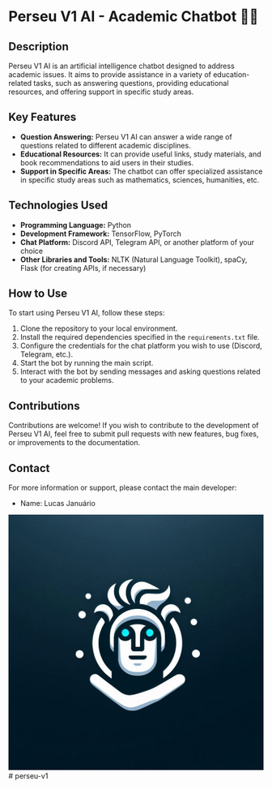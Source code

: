  # Perseu V1 AI - Academic Chatbot 👨‍🎓

## Description
Perseu V1 AI is an artificial intelligence chatbot designed to address academic issues. It aims to provide assistance in a variety of education-related tasks, such as answering questions, providing educational resources, and offering support in specific study areas.

## Key Features
- **Question Answering:** Perseu V1 AI can answer a wide range of questions related to different academic disciplines.
- **Educational Resources:** It can provide useful links, study materials, and book recommendations to aid users in their studies.
- **Support in Specific Areas:** The chatbot can offer specialized assistance in specific study areas such as mathematics, sciences, humanities, etc.

## Technologies Used
- **Programming Language:** Python
- **Development Framework:** TensorFlow, PyTorch
- **Chat Platform:** Discord API, Telegram API, or another platform of your choice
- **Other Libraries and Tools:** NLTK (Natural Language Toolkit), spaCy, Flask (for creating APIs, if necessary)

## How to Use
To start using Perseu V1 AI, follow these steps:

1. Clone the repository to your local environment.
2. Install the required dependencies specified in the `requirements.txt` file.
3. Configure the credentials for the chat platform you wish to use (Discord, Telegram, etc.).
4. Start the bot by running the main script.
5. Interact with the bot by sending messages and asking questions related to your academic problems.

## Contributions
Contributions are welcome! If you wish to contribute to the development of Perseu V1 AI, feel free to submit pull requests with new features, bug fixes, or improvements to the documentation.

## Contact
For more information or support, please contact the main developer:
- Name: Lucas Januário
<img src="ICON.JPEG">
# perseu-v1
